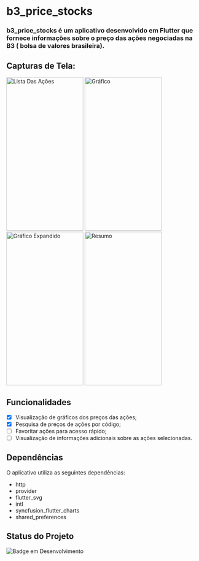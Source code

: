 # b3_price_stocks

### **b3_price_stocks** é um aplicativo desenvolvido em Flutter que fornece informações sobre o preço das ações negociadas na B3 ( bolsa de valores brasileira).

## Capturas de Tela:
<div style="">
<img src="https://api.onedrive.com/v1.0/drives/882515551C0A8F74/items/882515551C0A8F74!2877/thumbnails/0/c400x734/content/b3c1.c400x734.PNG?prefer=noredirect&cb=2023-08-22T19%3A53%3A07.66Z" alt="Lista Das Ações" style="height: 400px; width:200;"/>
<img src="https://api.onedrive.com/v1.0/drives/882515551C0A8F74/items/882515551C0A8F74!2878/thumbnails/0/c402x734/content/b3c2.c402x734.PNG?prefer=noredirect&cb=2023-08-22T19%3A53%3A22.823Z" alt="Gráfico" style="height: 400px; width:200px;"/>
<img src="https://api.onedrive.com/v1.0/drives/882515551C0A8F74/items/882515551C0A8F74!2876/thumbnails/0/c403x734/content/b3c3.c403x734.PNG?prefer=noredirect&cb=2023-08-22T19%3A53%3A40.71Z" alt="Gráfico Expandido" style="height: 400px; width:200px;"/>
<img src="https://api.onedrive.com/v1.0/drives/882515551C0A8F74/items/882515551C0A8F74!2875/thumbnails/0/c402x734/content/b3c4.c402x734.PNG?prefer=noredirect&cb=2023-08-22T19%3A53%3A55.303Z" alt="Resumo" style="height: 400px; width:200px;"/>
</div>

## Funcionalidades

- [x] Visualização de gráficos dos preços das ações;
- [x] Pesquisa de preços de ações por código;
- [ ] Favoritar ações para acesso rápido;
- [ ] Visualização de informações adicionais sobre as ações selecionadas.

## Dependências

O aplicativo utiliza as seguintes dependências:

- http
- provider
- flutter_svg
- intl
- syncfusion_flutter_charts
- shared_preferences

## Status do Projeto

![Badge em Desenvolvimento](https://img.shields.io/static/v1?label=STATUS&message=O%20projeto%20ainda%20est%C3%A1%20em%20desenvolvimento.&color=black&style=for-the-badge)
